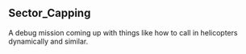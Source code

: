 ## Sector_Capping

A debug mission coming up with things like how to call in helicopters dynamically and similar.
